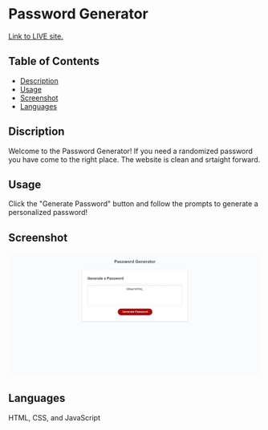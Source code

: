 # Password Generator 
 
[Link to LIVE site.](https://ashbylb.github.io/password-generator/)

## Table of Contents
- [Description](#Description)
- [Usage](#Usage)
- [Screenshot](#Screenshot)
- [Languages](#Languages)

## Discription
Welcome to the Password Generator!  If you need a randomized password  you have come to the right place. The website is clean and srtaight forward.

## Usage 
Click the "Generate Password" button and follow the prompts to generate a personalized password!


## Screenshot
 

![me](assets\passwordgeneratorsite.png)

## Languages
HTML, CSS, and JavaScript
